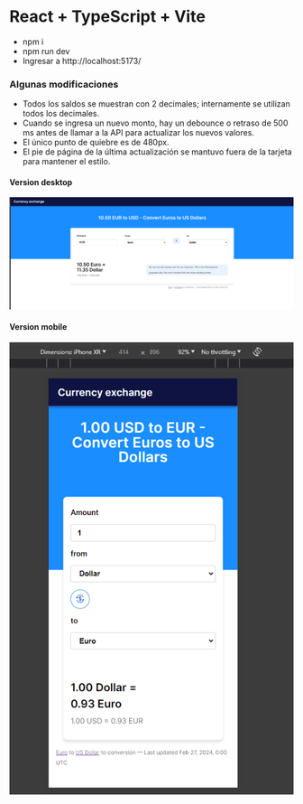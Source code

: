 # React + TypeScript + Vite

- npm i
- npm run dev
- Ingresar a http://localhost:5173/

### Algunas modificaciones

- Todos los saldos se muestran con 2 decimales; internamente se utilizan todos los decimales.
- Cuando se ingresa un nuevo monto, hay un debounce o retraso de 500 ms antes de llamar a la API para actualizar los nuevos valores.
- El único punto de quiebre es de 480px.
- El pie de página de la última actualización se mantuvo fuera de la tarjeta para mantener el estilo.

#### Version desktop
![img_1.png](img_1.png)

#### Version mobile
![img_2.png](img_2.png)
